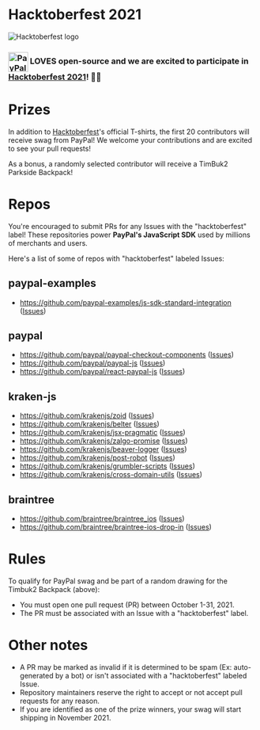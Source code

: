 # Hacktoberfest 2021

![Hacktoberfest logo](https://hacktoberfest.digitalocean.com/_nuxt/img/logo-hacktoberfest-full.f42e3b1.svg)

### <img src="https://dwglogo.com/wp-content/uploads/2016/08/PayPal_Logo_Icon.png" height="40px" alt="PayPal" align="center"> LOVES open-source and we are excited to participate in [Hacktoberfest 2021](https://hacktoberfest.digitalocean.com/)! 🎉🎉

# Prizes

In addition to [Hacktoberfest](https://hacktoberfest.digitalocean.com/)'s official T-shirts, the first 20 contributors will receive swag from PayPal! We welcome your contributions and are excited to see your pull requests! 


As a bonus, a randomly selected contributor will receive a TimBuk2 Parkside Backpack!

# Repos
You're encouraged to submit PRs for any Issues with the "hacktoberfest" label! These repositories power **PayPal's JavaScript SDK** used by millions of merchants and users.

Here's a list of some of repos with "hacktoberfest" labeled Issues:

## paypal-examples
- https://github.com/paypal-examples/js-sdk-standard-integration ([Issues](https://github.com/paypal-examples/js-sdk-standard-integration/issues?q=is%3Aissue+is%3Aopen+label%3Ahacktoberfest))

## paypal
- https://github.com/paypal/paypal-checkout-components ([Issues](https://github.com/paypal/paypal-checkout-components/issues?q=is%3Aissue+is%3Aopen+label%3Ahacktoberfest))
- https://github.com/paypal/paypal-js ([Issues](https://github.com/paypal/paypal-js/issues?q=is%3Aissue+is%3Aopen+label%3Ahacktoberfest))
- https://github.com/paypal/react-paypal-js ([Issues](https://github.com/paypal/react-paypal-js/issues?q=is%3Aissue+is%3Aopen+label%3Ahacktoberfest))

## kraken-js
- https://github.com/krakenjs/zoid ([Issues](https://github.com/krakenjs/zoid/issues?q=is%3Aissue+is%3Aopen+label%3Ahacktoberfest))
- https://github.com/krakenjs/belter ([Issues](https://github.com/krakenjs/belter/issues?q=is%3Aissue+is%3Aopen+label%3Ahacktoberfest))
- https://github.com/krakenjs/jsx-pragmatic ([Issues](https://github.com/krakenjs/jsx-pragmatic/issues?q=is%3Aissue+is%3Aopen+label%3Ahacktoberfest))
- https://github.com/krakenjs/zalgo-promise ([Issues](https://github.com/krakenjs/zalgo-promise/issues?q=is%3Aissue+is%3Aopen+label%3Ahacktoberfest))
- https://github.com/krakenjs/beaver-logger ([Issues](https://github.com/krakenjs/beaver-logger/issues?q=is%3Aissue+is%3Aopen+label%3Ahacktoberfest))
- https://github.com/krakenjs/post-robot ([Issues](https://github.com/krakenjs/post-robot/issues?q=is%3Aissue+is%3Aopen+label%3Ahacktoberfest))
- https://github.com/krakenjs/grumbler-scripts ([Issues](https://github.com/krakenjs/grumbler-scripts/issues?q=is%3Aissue+is%3Aopen+label%3Ahacktoberfest))
- https://github.com/krakenjs/cross-domain-utils ([Issues](https://github.com/krakenjs/cross-domain-utils/issues?q=is%3Aissue+is%3Aopen+label%3Ahacktoberfest))

## braintree
- https://github.com/braintree/braintree_ios ([Issues](https://github.com/braintree/braintree_ios/issues?q=is%3Aissue+is%3Aopen+label%3Ahacktober))
- https://github.com/braintree/braintree-ios-drop-in ([Issues](https://github.com/braintree/braintree-ios-drop-in/issues?q=is%3Aissue+is%3Aopen+label%3Ahacktober))

# Rules
To qualify for PayPal swag and be part of a random drawing for the Timbuk2 Backpack (above):

* You must open one pull request (PR) between October 1-31, 2021.
* The PR must be associated with an Issue with a "hacktoberfest" label.

# Other notes
* A PR may be marked as invalid if it is determined to be spam (Ex: auto-generated by a bot) or isn't associated with a "hacktoberfest" labeled Issue.
* Repository maintainers reserve the right to accept or not accept pull requests for any reason.
* If you are identified as one of the prize winners, your swag will start shipping in November 2021.
